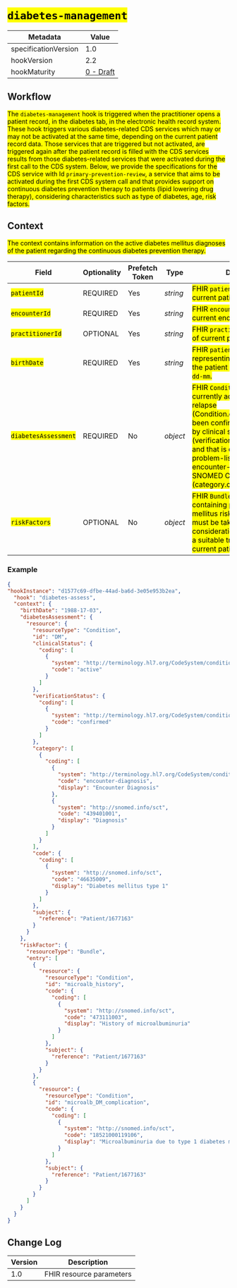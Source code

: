 # <mark>`diabetes-management`</mark>

| Metadata | Value
| ---- | ----
| specificationVersion | 1.0
| hookVersion | 2.2
| hookMaturity | [0 - Draft](../../specification/1.0/#hook-maturity-model)

## Workflow

<mark>The `diabetes-management` hook is triggered when the practitioner opens a patient record, in the diabetes tab, in the electronic health record system. These hook triggers various diabetes-related CDS services which may or may not be activated at the same time, depending on the current patient record data. Those services that are triggered but not activated, are triggered again after the patient record is filled with the CDS services results from those diabetes-related services that were activated during the first call to the CDS system. Below, we provide the specifications for the CDS service with Id `primary-prevention-review`, a service that aims to be activated during the first CDS system call and that provides support on continuous diabetes prevention therapy to patients (lipid lowering drug therapy), considering characteristics such as type of diabetes, age, risk factors.</mark>

## Context
<mark>The context contains information on the active diabetes mellitus diagnoses of the patient regarding the continuous diabetes prevention therapy.</mark>

Field | Optionality | Prefetch Token | Type | Description
----- | -------- | ---- | ---- | ----
<mark>`patientId`</mark> | REQUIRED | Yes | *string* | <mark>FHIR `patient.id` identifier of current patient.</mark>
<mark>`encounterId`</mark> | REQUIRED | Yes | *string* | <mark>FHIR `encounter.id` identifier of current encounter.</mark>
<mark>`practitionerId`</mark> | OPTIONAL | Yes | *string* | <mark>FHIR `practitioner.id` identifier of current practitioner.</mark> 
<mark>`birthDate`</mark> | REQUIRED | Yes | *string* | <mark> FHIR `patient.birthdate` string representing the date of birth of the patient in the format `yyyy-dd-mm`.</mark>
<mark>`diabetesAssessment`</mark> | REQUIRED | No | *object* | <mark>FHIR `Condition` resource that is currently active, recurrent, or relapse (Condition.clinicalStatus), has been confirmed or is provisional by clinical staff (verificationStatus.coding.code) and that is categorised as problem-list-item or encounter-diagnosis or SNOMED CT Diagnosis (category.coding.code).</mark>
<mark>`riskFactors`</mark> | OPTIONAL | No | *object* | <mark> FHIR `Bundle` resource containing potential diabetes mellitus risk factors (if any) that must be taken into consideration when identifying a suitable treatment for the current patient.</mark>

### Example
```json
{
"hookInstance": "d1577c69-dfbe-44ad-ba6d-3e05e953b2ea",
  "hook": "diabetes-assess",
  "context": {
    "birthDate": "1988-17-03",
    "diabetesAssessment": {
      "resource": {
        "resourceType": "Condition",
        "id": "DM",
        "clinicalStatus": {
          "coding": [
            {
              "system": "http://terminology.hl7.org/CodeSystem/condition-clinical",
              "code": "active"
            }
          ]
        },
        "verificationStatus": {
          "coding": [
            {
              "system": "http://terminology.hl7.org/CodeSystem/condition-ver-status",
              "code": "confirmed"
            }
          ]
        },
        "category": [
          {
            "coding": [
              {
                "system": "http://terminology.hl7.org/CodeSystem/condition-category",
                "code": "encounter-diagnosis",
                "display": "Encounter Diagnosis"
              },
              {
                "system": "http://snomed.info/sct",
                "code": "439401001",
                "display": "Diagnosis"
              }
            ]
          }
        ],
        "code": {
          "coding": [
            {
              "system": "http://snomed.info/sct",
              "code": "46635009",
              "display": "Diabetes mellitus type 1"
            }
          ]
        },
        "subject": {
          "reference": "Patient/1677163"
        }
      }
    },
    "riskFactor": {
      "resourceType": "Bundle",
      "entry": [
        {
          "resource": {
            "resourceType": "Condition",
            "id": "microalb_history",
            "code": {
              "coding": [
                {
                  "system": "http://snomed.info/sct",
                  "code": "473111003",
                  "display": "History of microalbuminuria"
                }
              ]
            },
            "subject": {
              "reference": "Patient/1677163"
            }
          }
        },
        {
          "resource": {
            "resourceType": "Condition",
            "id": "microalb_DM_complication",
            "code": {
              "coding": [
                {
                  "system": "http://snomed.info/sct",
                  "code": "18521000119106",
                  "display": "Microalbuminuria due to type 1 diabetes mellitus"
                }
              ]
            },
            "subject": {
              "reference": "Patient/1677163"
            }
          }
        }
      ]
    }
  }
}

```

## Change Log

Version | Description
---- | ----
1.0 | FHIR resource parameters

